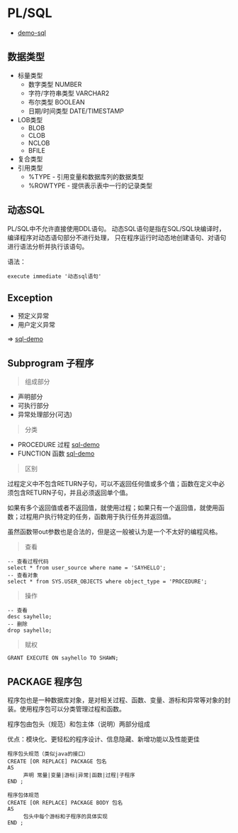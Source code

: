# PL/SQL

- [demo-sql](../sql_demo/plsql/plsql.sql)

## 数据类型

- 标量类型
  - 数字类型 NUMBER
  - 字符/字符串类型 VARCHAR2
  - 布尔类型 BOOLEAN
  - 日期/时间类型 DATE/TIMESTAMP
- LOB类型
  - BLOB
  - CLOB
  - NCLOB
  - BFILE
- 复合类型
- 引用类型
  - %TYPE - 引用变量和数据库列的数据类型
  - %ROWTYPE - 提供表示表中一行的记录类型


## 动态SQL

PL/SQL中不允许直接使用DDL语句。
动态SQL语句是指在SQL/SQL块编译时，编译程序对动态语句部分不进行处理，
只在程序运行时动态地创建语句、对语句进行语法分析并执行该语句。

语法：
```oracle
execute immediate '动态sql语句'
```


## Exception

- 预定义异常
- 用户定义异常

=> [sql-demo](../sql_demo/plsql/exception.sql)


## Subprogram 子程序

> 组成部分

- 声明部分
- 可执行部分
- 异常处理部分(可选)

> 分类

- PROCEDURE 过程 [sql-demo](../sql_demo/plsql/subprogram.sql)
- FUNCTION 函数 [sql-demo](../sql_demo/plsql/subprogram.sql)

> 区别

过程定义中不包含RETURN子句，可以不返回任何值或多个值；函数在定义中必须包含RETURN子句，并且必须返回单个值。

如果有多个返回值或者不返回值，就使用过程；如果只有一个返回值，就使用函数；过程用户执行特定的任务，函数用于执行任务并返回值。

虽然函数带out参数也是合法的，但是这一般被认为是一个不太好的编程风格。


> 查看

```oracle
-- 查看过程代码
select * from user_source where name = 'SAYHELLO';
-- 查看对象
select * from SYS.USER_OBJECTS where object_type = 'PROCEDURE';
```

> 操作

```oracle
-- 查看
desc sayhello;
-- 删除
drop sayhello;
```

> 赋权

```oracle
GRANT EXECUTE ON sayhello TO SHAWN;
```

## PACKAGE 程序包

程序包也是一种数据库对象，是对相关过程、函数、变量、游标和异常等对象的封装。使用程序包可以分类管理过程和函数。 

程序包由包头（规范）和包主体（说明）两部分组成

优点：模块化、更轻松的程序设计、信息隐藏、新增功能以及性能更佳

```oracle
程序包头规范（类似java的接口）
CREATE [OR REPLACE] PACKAGE 包名  
AS
     声明 常量|变量|游标|异常|函数|过程|子程序
END ;

```

```oracle
程序包体规范
CREATE [OR REPLACE] PACKAGE BODY 包名  
AS
     包头中每个游标和子程序的具体实现
END ;

```